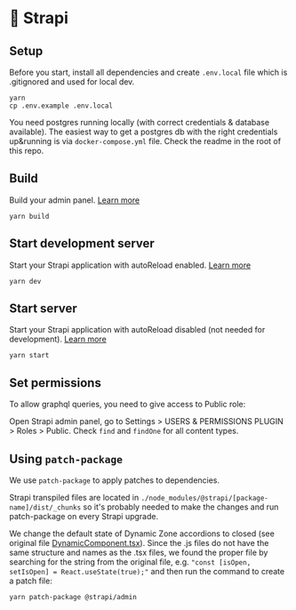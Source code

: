 # 🚀 Strapi

## Setup

Before you start, install all dependencies and create `.env.local` file which is .gitignored and used for local dev.

```
yarn
cp .env.example .env.local
```

You need postgres running locally (with correct credentials & database available). The easiest way to get a postgres db with the right credentials up&running is via `docker-compose.yml` file. Check the readme in the root of this repo.

## Build

Build your admin panel. [Learn more](https://docs.strapi.io/developer-docs/latest/developer-resources/cli/CLI.html#strapi-build)

```
yarn build
```

## Start development server

Start your Strapi application with autoReload enabled. [Learn more](https://docs.strapi.io/developer-docs/latest/developer-resources/cli/CLI.html#strapi-develop)

```
yarn dev
```

## Start server

Start your Strapi application with autoReload disabled (not needed for development). [Learn more](https://docs.strapi.io/developer-docs/latest/developer-resources/cli/CLI.html#strapi-start)

```
yarn start
```

## Set permissions

To allow graphql queries, you need to give access to Public role:

Open Strapi admin panel, go to Settings > USERS & PERMISSIONS PLUGIN > Roles > Public. Check `find` and `findOne` for all content types.

## Using `patch-package`

We use `patch-package` to apply patches to dependencies.

Strapi transpiled files are located in `./node_modules/@strapi/[package-name]/dist/_chunks` so it's probably needed to make the changes and run patch-package on every Strapi upgrade.

We change the default state of Dynamic Zone accordions to closed (see original file [DynamicComponent.tsx](https://github.com/strapi/strapi/blob/11c0ef3bd0937cb32dd5da01e346090d8702dd0b/packages/core/admin/admin/src/content-manager/components/DynamicZone/DynamicComponent.tsx#L57)).
Since the .js files do not have the same structure and names as the .tsx files, we found the proper file by searching for the string from the original file, e.g. `"const [isOpen, setIsOpen] = React.useState(true);"`
and then run the command to create a patch file:
```
yarn patch-package @strapi/admin
```
